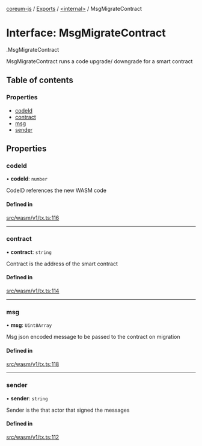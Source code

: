 [coreum-js](../README.md) / [Exports](../modules.md) / [<internal\>](../modules/internal_.md) / MsgMigrateContract

# Interface: MsgMigrateContract

[<internal>](../modules/internal_.md).MsgMigrateContract

MsgMigrateContract runs a code upgrade/ downgrade for a smart contract

## Table of contents

### Properties

- [codeId](internal_.MsgMigrateContract.md#codeid)
- [contract](internal_.MsgMigrateContract.md#contract)
- [msg](internal_.MsgMigrateContract.md#msg)
- [sender](internal_.MsgMigrateContract.md#sender)

## Properties

### codeId

• **codeId**: `number`

CodeID references the new WASM code

#### Defined in

[src/wasm/v1/tx.ts:116](https://github.com/PyramydLabs/coreum-js/blob/1b17c7f/src/wasm/v1/tx.ts#L116)

___

### contract

• **contract**: `string`

Contract is the address of the smart contract

#### Defined in

[src/wasm/v1/tx.ts:114](https://github.com/PyramydLabs/coreum-js/blob/1b17c7f/src/wasm/v1/tx.ts#L114)

___

### msg

• **msg**: `Uint8Array`

Msg json encoded message to be passed to the contract on migration

#### Defined in

[src/wasm/v1/tx.ts:118](https://github.com/PyramydLabs/coreum-js/blob/1b17c7f/src/wasm/v1/tx.ts#L118)

___

### sender

• **sender**: `string`

Sender is the that actor that signed the messages

#### Defined in

[src/wasm/v1/tx.ts:112](https://github.com/PyramydLabs/coreum-js/blob/1b17c7f/src/wasm/v1/tx.ts#L112)
